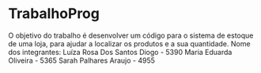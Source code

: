 # TrabalhoProg
O objetivo do trabalho é desenvolver um código para o sistema de estoque de uma loja, para ajudar a localizar os produtos e a sua quantidade.
Nome dos integrantes: 
Luíza Rosa Dos Santos Diogo - 5390
Maria Eduarda Oliveira - 5365
Sarah Palhares Araujo - 4955
